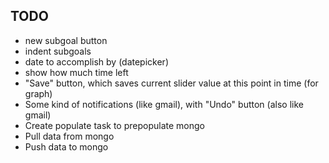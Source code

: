 ## TODO
- new subgoal button
- indent subgoals
- date to accomplish by (datepicker)
- show how much time left
- "Save" button, which saves current slider value at this point in time (for graph)
- Some kind of notifications (like gmail), with "Undo" button (also like gmail)
- Create populate task to prepopulate mongo
- Pull data from mongo
- Push data to mongo
